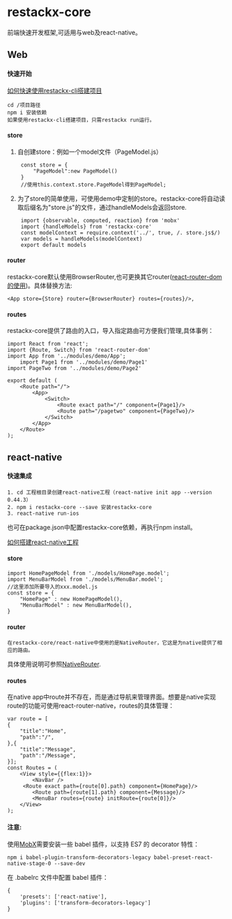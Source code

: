 
# restackx-core

前端快速开发框架,可适用与web及react-native。

## Web
#### 快速开始

[如何快速使用restackx-cli搭建项目](https://github.com/PepperYan/restackx-cli)

```
cd /项目路径
npm i 安装依赖
如果使用restackx-cli搭建项目，只需restackx run运行。
``` 
#### store
1. 自创建store：例如一个model文件（PageModel.js）
		
		const store = {
    		"PageModel":new PageModel()
		}
		//使用this.context.store.PageModel得到PageModel;	
2. 为了store的简单使用，可使用demo中定制的store。restackx-core将自动读取后缀名为"store.js"的文件，通过handleModels会返回store.

		import {observable, computed, reaction} from 'mobx'
		import {handleModels} from 'restackx-core'
		const modelContext = require.context('../', true, /. store.js$/)
		var models = handleModels(modelContext)
		export default models

		
  			
#### router
restackx-core默认使用BrowserRouter,也可更换其它router([react-router-dom的使用](https://reacttraining.com/react-router/web/api/BrowserRouter))。具体替换方法:

	<App store={Store} router={BrowserRouter} routes={routes}/>,
	
#### routes
restackx-core提供了路由的入口，导入指定路由可方便我们管理,具体事例：

	import React from 'react';
	import {Route, Switch} from 'react-router-dom'
	import App from '../modules/demo/App';
		import Page1 from '../modules/demo/Page1'
	import PageTwo from '../modules/demo/Page2'

	export default (
    	<Route path="/">
        	<App>
            	<Switch>
                	<Route exact path="/" component={Page1}/>
                	<Route path="/pagetwo" component={PageTwo}/>
            	</Switch>
        	</App>
    	</Route>
	);



## react-native

#### 快速集成

	1. cd 工程根目录创建react-native工程（react-native init app --version 0.44.3）
	2. npm i restackx-core --save 安装restackx-core
	3. react-native run-ios
 也可在package.json中配置restackx-core依赖，再执行npm install。

[如何搭建react-native工程](https://facebook.github.io/react-native/docs/getting-started.html)

#### store
	import HomePageModel from './models/HomePage.model';
	import MenuBarModel from './models/MenuBar.model';
	//这里添加所要导入的xxx.model.js
	const store = {
    	"HomePage" : new HomePageModel(),
    	"MenuBarModel" : new MenuBarModel(),
	}
	
#### router
	在restackx-core/react-native中使用的是NativeRouter，它这是为native提供了相应的路由。
具体使用说明可参照[NativeRouter](https://reacttraining.com/react-router/native/api/NativeRouter).

#### routes
在native app中route并不存在，而是通过导航来管理界面。想要是native实现route的功能可使用react-router-native，routes的具体管理：
	
	var route = [
    {
        "title":"Home",
        "path":"/",
    },{
        "title":"Message",
        "path":"/Message",
    }];
	const Routes = (
    	<View style={{flex:1}}>
        	<NavBar />
       	 <Route exact path={route[0].path} component={HomePage}/>
        	<Route path={route[1].path} component={Message}/>
        	<MenuBar routes={route} initRoute={route[0]}/>
    	</View>
	);


#### 注意:
使用[MobX](https://mobx.js.org/)需要安装一些 babel 插件，以支持 ES7 的 decorator 特性：

	npm i babel-plugin-transform-decorators-legacy babel-preset-react-native-stage-0 --save-dev

在 .babelrc 文件中配置 babel 插件：
				
	{
 		'presets': ['react-native'],
 		'plugins': ['transform-decorators-legacy']
	}

